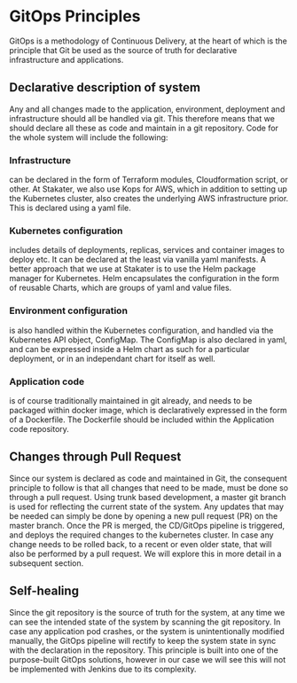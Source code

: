 # GitOps Principles


GitOps is a methodology of Continuous Delivery, at the heart of which is the principle that Git be used as the source of truth for declarative infrastructure and applications.

## Declarative description of system

Any and all changes made to the application, environment, deployment and infrastructure should all be handled via git. This therefore means that we should declare all these as code and maintain in a git repository. Code for the whole system will include the following:

### Infrastructure
can be declared in the form of Terraform modules, Cloudformation script, or other. At Stakater, we also use Kops for AWS, which in addition to setting up the Kubernetes cluster, also creates the underlying AWS infrastructure prior. This is declared using a yaml file.

### Kubernetes configuration
includes details of deployments, replicas, services and container images to deploy etc. It can be declared at the least via vanilla yaml manifests. A better approach that we use at Stakater is to use the Helm package manager for Kubernetes. Helm encapsulates the configuration in the form of reusable Charts, which are groups of yaml and value files.

### Environment configuration
is also handled within the Kubernetes configuration, and handled via the Kubernetes API object, ConfigMap. The ConfigMap is also declared in yaml, and can be expressed inside a Helm chart as such for a particular deployment, or in an independant chart for itself as well.

### Application code
is of course traditionally maintained in git already, and needs to be packaged within docker image, which is declaratively expressed in the form of a Dockerfile. The Dockerfile should be included within the Application code repository.

## Changes through Pull Request

Since our system is declared as code and maintained in Git, the consequent principle to follow is that all changes that need to be made, must be done so through a pull request. Using trunk based development, a master git branch is used for reflecting the current state of the system. Any updates that may be needed can simply be done by opening a new pull request (PR) on the master branch. Once the PR is merged, the CD/GitOps pipeline is triggered, and deploys the required changes to the kubernetes cluster. In case any change needs to be rolled back, to a recent or even older state, that will also be performed by a pull request. We will explore this in more detail in a subsequent section.

## Self-healing

Since the git repository is the source of truth for the system, at any time we can see the intended state of the system by scanning the git repository. In case any application pod crashes, or the system is unintentionally modified manually, the GitOps pipeline will rectify to keep the system state in sync with the declaration in the repository. This principle is built into one of the purpose-built GitOps solutions, however in our case we will see this will not be implemented with Jenkins due to its complexity.